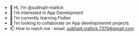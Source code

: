 - 👋 Hi, I’m @subhajit-mallick
- 👀 I’m interested in App Development
- 🌱 I’m currently learning Flutter
- 💞️ I’m looking to collaborate on App developmenmt projects
- 📫 How to reach me : email: subhajit.mallick.7370@gmail.com

<!---
subhajit-mallick/subhajit-mallick is a ✨ special ✨ repository because its `README.md` (this file) appears on your GitHub profile.
You can click the Preview link to take a look at your changes.
--->
